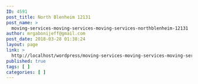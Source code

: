 ```yaml
---
ID: 4591
post_title: North Blenheim 12131
post_name: >
  moving-services-moving-services-moving-services-northblenheim-12131
author: mrgabonijeff@gmail.com
post_date: 2018-03-28 01:38:24
layout: page
link: >
  http://localhost/wordpress/moving-services-moving-services-moving-services-northblenheim-12131/
published: true
tags: [ ]
categories: [ ]
---
```

